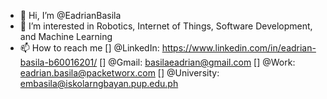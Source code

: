- 👋 Hi, I’m @EadrianBasila
- 👀 I’m interested in Robotics, Internet of Things, Software Development, and Machine Learning
- 📫 How to reach me
  [] @LinkedIn: https://www.linkedin.com/in/eadrian-basila-b60016201/
  [] @Gmail: basilaeadrian@gmail.com
  [] @Work: eadrian.basila@packetworx.com
  [] @University: embasila@iskolarngbayan.pup.edu.ph

<!---
EadrianBasila/EadrianBasila is a ✨ special ✨ repository because its `README.md` (this file) appears on your GitHub profile.
You can click the Preview link to take a look at your changes.
--->
